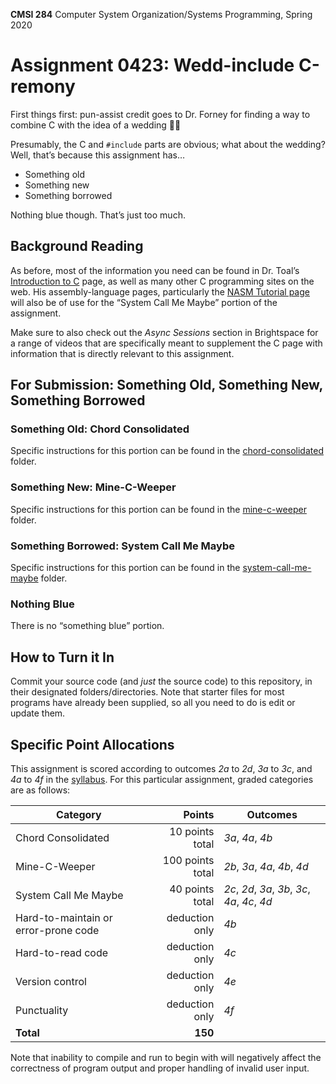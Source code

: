 **CMSI 284** Computer System Organization/Systems Programming, Spring 2020

# Assignment 0423: Wedd-include C-remony
First things first: pun-assist credit goes to Dr. Forney for finding a way to combine C with the idea of a wedding 🙌🏽

Presumably, the C and `#include` parts are obvious; what about the wedding? Well, that’s because this assignment has…
* Something old
* Something new
* Something borrowed

Nothing blue though. That’s just too much.

## Background Reading
As before, most of the information you need can be found in Dr. Toal’s [Introduction to C](http://cs.lmu.edu/~ray/notes/c) page, as well as many other C programming sites on the web. His assembly-language pages, particularly the [NASM Tutorial page](https://cs.lmu.edu/~ray/notes/nasmtutorial/) will also be of use for the “System Call Me Maybe” portion of the assignment.

Make sure to also check out the _Async Sessions_ section in Brightspace for a range of videos that are specifically meant to supplement the C page with information that is directly relevant to this assignment.

## For Submission: Something Old, Something New, Something Borrowed

### Something Old: Chord Consolidated
Specific instructions for this portion can be found in the [chord-consolidated](./chord-consolidated) folder.

### Something New: Mine-C-Weeper
Specific instructions for this portion can be found in the [mine-c-weeper](./mine-c-weeper) folder.

### Something Borrowed: System Call Me Maybe
Specific instructions for this portion can be found in the [system-call-me-maybe](./system-call-me-maybe) folder.

### Nothing Blue
There is no “something blue” portion.

## How to Turn it In
Commit your source code (and _just_ the source code) to this repository, in their designated folders/directories. Note that starter files for most programs have already been supplied, so all you need to do is edit or update them.

## Specific Point Allocations
This assignment is scored according to outcomes _2a_ to _2d_, _3a_ to _3c_, and _4a_ to _4f_ in the [syllabus](https://dondi.lmu.build/spring2020/cmsi284/cmsi284-spring2020-syllabus.pdf). For this particular assignment, graded categories are as follows:

| Category | Points | Outcomes |
| -------- | -----: | -------- |
| Chord Consolidated | 10 points total | _3a_, _4a_, _4b_ |
| Mine-C-Weeper | 100 points total | _2b_, _3a_, _4a_, _4b_, _4d_ |
| System Call Me Maybe | 40 points total | _2c_, _2d_, _3a_, _3b_, _3c_, _4a_, _4c_, _4d_ |
| Hard-to-maintain or error-prone code | deduction only | _4b_ |
| Hard-to-read code | deduction only | _4c_ |
| Version control | deduction only | _4e_ |
| Punctuality | deduction only | _4f_ |
| **Total** | **150** |

Note that inability to compile and run to begin with will negatively affect the correctness of program output and proper handling of invalid user input.
